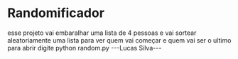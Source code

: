 # Randomificador
esse projeto vai embaralhar uma lista de 4 pessoas e vai sortear aleatoriamente uma lista para ver quem vai começar e quem vai ser o ultimo
para abrir digite python random.py
---Lucas Silva---
